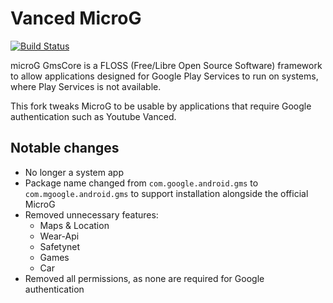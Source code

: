 # Vanced MicroG

[![Build Status](https://travis-ci.org/YTVanced/VancedMicroG.svg?branch=master)](https://travis-ci.com/github/YTVanced/VancedMicroG)

microG GmsCore is a FLOSS (Free/Libre Open Source Software) framework to allow applications designed for Google Play Services to run on systems, where Play Services is not available.

This fork tweaks MicroG to be usable by applications that require Google authentication such as Youtube Vanced.

## Notable changes

- No longer a system app
- Package name changed from `com.google.android.gms` to `com.mgoogle.android.gms` to support installation alongside the official MicroG
- Removed unnecessary features:
  - Maps & Location
  - Wear-Api
  - Safetynet
  - Games
  - Car
- Removed all permissions, as none are required for Google authentication
